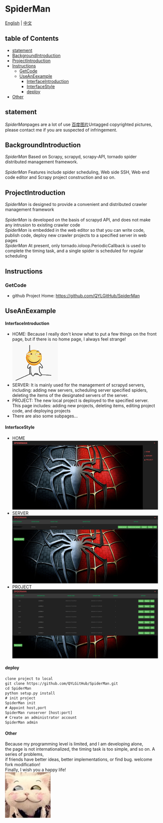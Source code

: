 # SpiderMan 
<a href="EN_README.md">English</a> | <a href="README.md">中文</a><br>
## table of Contents  
* [statement](#statement)  
* [BackgroundIntroduction](#BackgroundIntroduction)  
* [ProjectIntroduction](#ProjectIntroduction)  
* [Instructions](#Instructions)  
  * [GetCode](#GetCode)  
  * [UseAnEexample](#UseAnEexample)  
       * [InterfaceIntroduction](#InterfaceIntroduction)  
       * [InterfaceStyle](#InterfaceStyle)
       * [deploy](#deploy)  
* [Other](#Other)  
  
<a name="statement"></a>  
## statement   
*SpiderMan*pages are a lot of use <a href="http://image.baidu.com/">百度图片</a>Untagged copyrighted pictures, please contact me if you are suspected of infringement.
<a name="Background introduction"></a>  
## BackgroundIntroduction 
*SpiderMan* Based on Scrapy, scrapyd, scrapy-API, tornado spider distributed management framework.<br/>  
*SpiderMan* Features include spider scheduling, Web side SSH, Web end code editor and Scrapy project construction and so on. 
  
<a name="Project Introduction"></a>  
## ProjectIntroduction 
*SpiderMan* is designed to provide a convenient and distributed crawler management framework<br>  
*SpiderMan* is developed on the basis of scrapyd API, and does not make any intrusion to existing crawler code<br>
*SpiderMan* is embedded in the web editor so that you can write code, publish code, deploy new crawler projects to a specified server in web pages<br>
*SpiderMan* At present, only tornado.ioloop.PeriodicCallback is used to complete the timing task, and a single spider is scheduled for regular scheduling<br>
  
  
<a name="Instructions"></a>  
## Instructions  
  
<a name="Get code"></a>  
### GetCode  
  
* github Project Home: <https://github.com/QYLGitHub/SpiderMan>  
  
  
<a name="UseAnEexample"></a> 
 ## UseAnEexample
#### InterfaceIntroduction
* HOME:  Because I really don't know what to put a few things on the front page, but if there is no home page, I always feel strange!<br> ![Shurnim icon](SpiderMan/server/web/templates/static/images/readme/haipa.png)  
* SERVER:  It is mainly used for the management of scrapyd servers, including: adding new servers, scheduling server specified spiders, deleting the items of the designated servers of the server.
* PROJECT: The new local project is deployed to the specified server. This page includes: adding new projects, deleting items, editing project code, and deploying projects
* There are also some subpages...
#### InterfaceStyle
* HOME <br> ![Shurnim icon](SpiderMan/server/web/templates/static/images/readme/home.png)
* SERVER <br> ![Shurnim icon](SpiderMan/server/web/templates/static/images/readme/server.png)
* PROJECT<br>![Shurnim icon](SpiderMan/server/web/templates/static/images/readme/project.png)

#### deploy
```
clone project to local
git clone https://github.com/QYLGitHub/SpiderMan.git
cd SpiderMan
python setup.py install
# init project
SpiderMan init
# Appoint host,port 
SpiderMan runserver [host:port]
# Create an administrator account
SpiderMan admin

```

#### Other
Because my programming level is limited, and I am developing alone,<br>
the page is not internationalized, the timing task is too simple, and so on. A series of problems,<br>
 if friends have better ideas, better implementations, or find bug. welcome fork modification! <br>
Finally, I wish you a happy life! <br>![Shurnim icon](SpiderMan/server/web/templates/static/images/readme/end.jpg)
